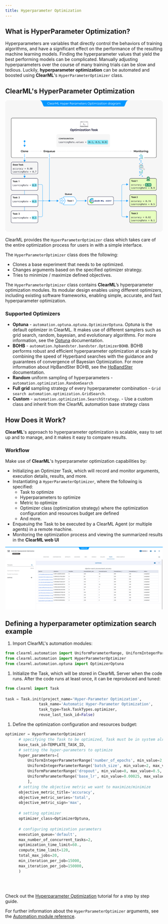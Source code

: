```yaml
---
title: Hyperparameter Optimization
---
```


## What is HyperParameter Optimization?
Hyperparameters are variables that directly control the behaviors of training algorithms, and have a significant effect on 
the performance of the resulting machine learning models. Finding the hyperparameter values that yield the best 
performing models can be complicated. Manually adjusting hyperparameters over the course of many training trials can be 
slow and tedious. Luckily, **hyperparameter optimization** can be automated and boosted using **ClearML**'s 
`HyperParameterOptimizer` class.

## ClearML's HyperParameter Optimization

![Hyperparameter optimization diagram](../img/hpo_diagram.png)

ClearML provides the `HyperParameterOptimizer` class which takes care of the entire optimization process for users in 
with a simple interface.

The `HyperParameterOptimizer` class does the following:
* Clones a base experiment that needs to be optimized.
* Changes arguments based on the specified optimizer strategy.
* Tries to minimize / maximize defined objectives. 


The `HyperParameterOptimizer` class contains **ClearML**’s hyperparameter optimization modules. Its modular design enables 
using different optimizers, including existing software frameworks, enabling simple, accurate, and fast hyperparameter 
optimization.

### Supported Optimizers

* **Optuna** - `automation.optuna.optuna.OptimizerOptuna`. Optuna is the default optimizer in ClearML. It makes use of 
  different samplers such as grid search, random, bayesian, and evolutionary algorithms. 
  For more information, see the [Optuna](https://optuna.readthedocs.io/en/latest/) 
  documentation.
* **BOHB** - `automation.hpbandster.bandster.OptimizerBOHB`. BOHB performs robust and efficient hyperparameter optimization 
  at scale by combining the speed of Hyperband searches with the guidance and guarantees of convergence of Bayesian Optimization. 
  For more information about HpBandSter BOHB, see the [HpBandSter](https://automl.github.io/HpBandSter/build/html/index.html) 
  documentation.
* **Random** uniform sampling of hyperparameters - `automation.optimization.RandomSearch`
* **Full grid** sampling strategy of every hyperparameter combination - `Grid search automation.optimization.GridSearch`.
* **Custom** - `automation.optimization.SearchStrategy`. - Use a custom class and inherit from the ClearML automation base strategy class 

## How Does it Work?

**ClearML**'s approach to hyperparameter optimization is scalable, easy to set up and to manage, and it makes it easy to 
compare results.

### Workflow

Make use of **ClearML**'s hyperparameter optimization capabilities by:
* Initializing an Optimizer Task, which will record and monitor arguments, execution details, results, and more. 
* Instantiating a `HyperParameterOptimizer`, where the following is specified:
  * Task to optimize
  * Hyperparameters to optimize
  * Metric to optimize 
  * Optimizer class (optimization strategy) where the optimization configuration and resources budget are defined
  * And more.
* Enqueuing the Task to be executed by a ClearML Agent (or multiple agents) in a remote machine. 
* Monitoring the optimization process and viewing the summarized results in the **ClearML web UI**

![image](../img/fundamentals_hpo_summary.png)

## Defining a hyperparameter optimization search example

1. Import ClearML's automation modules: 

  ```python 
  from clearml.automation import UniformParameterRange, UniformIntegerParameterRange
  from clearml.automation import HyperParameterOptimizer
  from clearml.automation.optuna import OptimizerOptuna
  ```
1. Initialize the Task, which will be stored in ClearML Server when the code runs. After the code runs at least once, 
   it can be reproduced and tuned:
  ```python
  from clearml import Task
  
  task = Task.init(project_name='Hyper-Parameter Optimization',
                 task_name='Automatic Hyper-Parameter Optimization',
                 task_type=Task.TaskTypes.optimizer,
                 reuse_last_task_id=False)
  
  ```

1. Define the optimization configuration and resources budget:
  ```python
  optimizer = HyperParameterOptimizer(
        # specifying the Task to be optimized, Task must be in system already so it can be cloned
        base_task_id=TEMPLATE_TASK_ID,  
        # setting the hyper-parameters to optimize
        hyper_parameters=[
            UniformIntegerParameterRange('number_of_epochs', min_value=2, max_value=12, step_size=2),
            UniformIntegerParameterRange('batch_size', min_value=2, max_value=16, step_size=2),
            UniformParameterRange('dropout', min_value=0, max_value=0.5, step_size=0.05),
            UniformParameterRange('base_lr', min_value=0.00025, max_value=0.01, step_size=0.00025),
            ],
        # setting the objective metric we want to maximize/minimize
        objective_metric_title='accuracy',
        objective_metric_series='total',
        objective_metric_sign='max',  

        # setting optimizer  
        optimizer_class=OptimizerOptuna,
    
        # configuring optimization parameters
        execution_queue='default',  
        max_number_of_concurrent_tasks=2,  
        optimization_time_limit=60., 
        compute_time_limit=120, 
        total_max_jobs=20,  
        min_iteration_per_job=15000,  
        max_iteration_per_job=150000,  
        )
  ```
<br/><br/>

Check out the [Hyperparameter Optimization](../guides/optimization/hyper-parameter-optimization) tutorial for a step by step guide.

 For further information about the `HyperParameterOptimizer` arguments, see the [Automation module reference](../references/sdk/hpo_optimization_hyperparameteroptimizer.md).